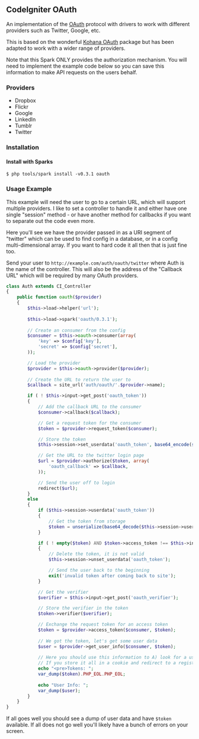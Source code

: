 ## CodeIgniter OAuth

An implementation of the [OAuth](http://oauth.net/) protocol with drivers to work with different providers such as Twitter, Google, etc.

This is based on the wonderful [Kohana OAuth](https://github.com/kohana/oauth) package but has been adapted to work with a wider range of providers.

Note that this Spark ONLY provides the authorization mechanism. You will need to implement the example code below so you can save this information to make API requests on the users behalf.

### Providers

- Dropbox
- Flickr
- Google
- LinkedIn
- Tumblr
- Twitter

### Installation

#### Install with Sparks

```console
$ php tools/spark install -v0.3.1 oauth
```

### Usage Example

This example will need the user to go to a certain URL, which will support multiple providers. I like to set a controller to handle it and either have one single "session" method - or have another method for callbacks if you want to separate out the code even more.

Here you'll see we have the provider passed in as a URI segment of "twitter" which can be used to find config in a database, or in a config multi-dimensional array. If you want to hard code it all then that is just fine too.

Send your user to `http://example.com/auth/oauth/twitter` where Auth is the name of the controller. This will also be the address of the "Callback URL" which will be required by many OAuth providers.

```php
class Auth extends CI_Controller
{
	public function oauth($provider)
	{
		$this->load->helper('url');
		
		$this->load->spark('oauth/0.3.1');
	
		// Create an consumer from the config
		$consumer = $this->oauth->consumer(array(
			'key' => $config['key'],
			'secret' => $config['secret'],
		));

		// Load the provider
		$provider = $this->oauth->provider($provider);
		
		// Create the URL to return the user to
		$callback = site_url('auth/oauth/'.$provider->name);

		if ( ! $this->input->get_post('oauth_token'))
		{
			// Add the callback URL to the consumer
			$consumer->callback($callback);	

			// Get a request token for the consumer
			$token = $provider->request_token($consumer);

			// Store the token
			$this->session->set_userdata('oauth_token', base64_encode(serialize($token)));

			// Get the URL to the twitter login page
			$url = $provider->authorize($token, array(
				'oauth_callback' => $callback,
			));

			// Send the user off to login
			redirect($url);
		}
		else
		{
			if ($this->session->userdata('oauth_token'))
			{
				// Get the token from storage
				$token = unserialize(base64_decode($this->session->userdata('oauth_token')));
			}

			if ( ! empty($token) AND $token->access_token !== $this->input->get_post('oauth_token'))
			{	
				// Delete the token, it is not valid
				$this->session->unset_userdata('oauth_token');

				// Send the user back to the beginning
				exit('invalid token after coming back to site');
			}

			// Get the verifier
			$verifier = $this->input->get_post('oauth_verifier');

			// Store the verifier in the token
			$token->verifier($verifier);

			// Exchange the request token for an access token
			$token = $provider->access_token($consumer, $token);
		
			// We got the token, let's get some user data
			$user = $provider->get_user_info($consumer, $token);
		
			// Here you should use this information to A) look for a user B) help a new user sign up with existing data.
			// If you store it all in a cookie and redirect to a registration page this is crazy-simple.
			echo "<pre>Tokens: ";
			var_dump($token).PHP_EOL.PHP_EOL;
			
			echo "User Info: ";
			var_dump($user);
		}
	}
}
```

If all goes well you should see a dump of user data and have `$token` available. If all does not go well you'll likely have a bunch of errors on your screen.